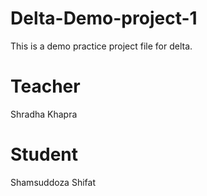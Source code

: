 # Delta-Demo-project-1
This is a demo practice project file for delta.

# Teacher
Shradha Khapra

# Student
Shamsuddoza Shifat


 
